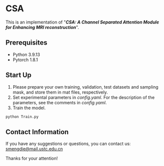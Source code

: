 # CSA

This is an implementation of "***CSA: A Channel Separated Attention Module for Enhancing MRI reconstruction***".

## Prerequisites

+ Python 3.9.13
+ Pytorch 1.8.1

## Start Up

1. Please prepare your own training, validation, test datasets and sampling mask, and store them in mat files, respectively.
2. Set experimental parameters in *config.yaml*. For the description of the parameters, see the comments in *config.yaml*.
3. Train the model.

```bash
python Train.py
```

## Contact Information

If you have any suggestions or questions, you can contact us: smengdie@mail.ustc.edu.cn
 
Thanks for your attention!
